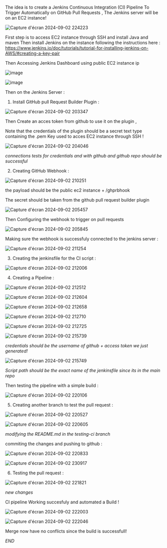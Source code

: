 The idea is to create a Jenkins Continuous Integration (CI) Pipeline To Trigger Automatically on GitHub Pull Requests , The Jenkins server will be on an EC2 instance! 

![Capture d'écran 2024-09-02 224223](https://github.com/user-attachments/assets/c2055c1a-7075-4697-9219-81dc36ddaf46)

First step is to access EC2 instance through SSH and install Java and maven 
Then install Jenkins on the instance following the instructions here : https://www.jenkins.io/doc/tutorials/tutorial-for-installing-jenkins-on-AWS/#creating-a-key-pair

Then Accessing Jenkins Dashboard using public EC2 instance ip 

![image](https://github.com/user-attachments/assets/49a87a92-1580-4e29-ac9b-1f60e6654a73)

![image](https://github.com/user-attachments/assets/a2df9e5c-7c54-4aa3-a54d-5a6b3203037f)


Then on the Jenkins Server : 
1) Install GitHub pull Request Builder Plugin : 

![Capture d'écran 2024-09-02 203347](https://github.com/user-attachments/assets/f69ab40b-7dfc-4f69-bed2-a5b51c014111)

Then Create an acces token from github to use it on the plugin , 

Note that the credentials of the plugin should be a secret text type containing the .pem Key used to acces EC2 instance through SSH !

![Capture d'écran 2024-09-02 204046](https://github.com/user-attachments/assets/ac4b1a12-6264-4429-a827-347aff69f700)

*connections tests for credentials and  with github and github repo should be successful*

2) Creating GitHub Webhook :

![Capture d'écran 2024-09-02 210251](https://github.com/user-attachments/assets/5320b44d-eb4f-4d71-9d8d-8da06829b4c0)

the payload should be the public ec2 instance + /ghprbhook

The secret should be taken from the github pull request builder plugin 

![Capture d'écran 2024-09-02 205457](https://github.com/user-attachments/assets/219f3ce4-4fcd-4ad0-8b95-80836257fd11)

Then Configuring the webhook to trigger on pull requests

![Capture d'écran 2024-09-02 205845](https://github.com/user-attachments/assets/c9c48375-d0d5-4069-8052-0bb845795a9a)

Making sure the webhook is successfuly connected to the jenkins server : 

![Capture d'écran 2024-09-02 211254](https://github.com/user-attachments/assets/624ece63-77a4-4586-9202-2f1879c65627)

3) Creating the jenkinsfile for the CI script :

![Capture d'écran 2024-09-02 212006](https://github.com/user-attachments/assets/b787a285-693a-49ee-a4f7-fb59d1e5fe4b)

4) Creating a Pipeline :

![Capture d'écran 2024-09-02 212512](https://github.com/user-attachments/assets/ca459f0c-7cb9-4506-9c3d-764d17fb7e13)

![Capture d'écran 2024-09-02 212604](https://github.com/user-attachments/assets/7bb31339-7077-4954-a6a2-ee8a83845641)

![Capture d'écran 2024-09-02 212658](https://github.com/user-attachments/assets/6a30cc94-f2f0-499c-8a00-d479a2fba86a)

![Capture d'écran 2024-09-02 212710](https://github.com/user-attachments/assets/6bd18c3d-c687-4f68-84dd-a83cd810e599)

![Capture d'écran 2024-09-02 212725](https://github.com/user-attachments/assets/8d811977-d73d-419c-b128-0220a23c965e)

![Capture d'écran 2024-09-02 215739](https://github.com/user-attachments/assets/2768c6f9-8030-4676-8ae2-8a552af5ea45)

*credentials should be the username of github + access token we just generated!*

![Capture d'écran 2024-09-02 215749](https://github.com/user-attachments/assets/b9c4761d-5dc9-4891-a71d-fdaac153869a)

*Script path should be the exact name of the jenkinsfile since its in the main repo*

Then testing the pipeline with a simple build : 

![Capture d'écran 2024-09-02 220106](https://github.com/user-attachments/assets/dff01048-03bf-45ab-8464-41a58036db36)

5) Creating another branch to test the pull request :

![Capture d'écran 2024-09-02 220527](https://github.com/user-attachments/assets/0d9284b5-7faf-45ee-a7f9-45182f6a86e9)

![Capture d'écran 2024-09-02 220605](https://github.com/user-attachments/assets/a419f0f4-e4d0-4498-bdbf-e27f12628240)

*modifying the README.md in the testing-ci branch*

commiting the changes and pushing to github : 

![Capture d'écran 2024-09-02 220833](https://github.com/user-attachments/assets/fbe75034-0f36-44e5-939b-bbee5265a547)

![Capture d'écran 2024-09-02 230917](https://github.com/user-attachments/assets/de6b0fe3-d51d-4d8f-88a7-40ec5d2bce8b)

6) Testing the pull request :

![Capture d'écran 2024-09-02 221821](https://github.com/user-attachments/assets/04d36b7d-b46f-49eb-b65c-78a35b6f7433)

*new changes*

CI pipeline Working succesfuly and automated a Build !

![Capture d'écran 2024-09-02 222003](https://github.com/user-attachments/assets/b7c2b88f-0ed3-4365-a1e5-27af380b462b)

![Capture d'écran 2024-09-02 222046](https://github.com/user-attachments/assets/96563851-ea54-49b6-91e8-45078870e0b0)

Merge now have no conflicts since the build is successfull!


*END*

